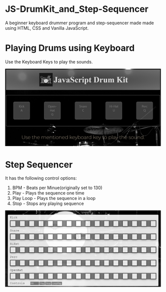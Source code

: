 # JS-DrumKit_and_Step-Sequencer
A beginner keyboard drummer program and step-sequencer made made using HTML, CSS and Vanilla JavaScript. 

# Playing Drums using Keyboard
Use the Keyboard Keys to play the sounds.

![](/screenshots/drumkit.PNG)

# Step Sequencer
It has the following control options:
  1) BPM - Beats per Minue(originally set to 130)
  2) Play - Plays the sequence one time
  3) Play Loop - Plays the sequence in a loop
  4) Stop - Stops any playing sequence

![](/screenshots/stepsequencer.PNG)
